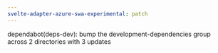 ```yaml
---
svelte-adapter-azure-swa-experimental: patch
---
```


dependabot(deps-dev): bump the development-dependencies group across 2 directories with 3 updates
